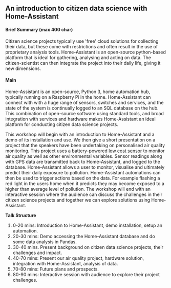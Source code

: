 ## An introduction to citizen data science with Home-Assistant

#### Brief Summary (max 400 char)
Citizen science projects typically use 'free' cloud solutions for collecting their data, but these come with restrictions and often result in the use of proprietary analysis tools. Home-Assistant is an open-source python-based platform that is ideal for gathering, analysing and acting on data. The citizen-scientist can then integrate the project into their daily life, giving it new dimensions.


#### Main
Home-Assistant is an open-source, Python 3, home automation hub, typically running on a Raspberry Pi in the home. Home-Assistant can connect with with a huge range of sensors, switches and services, and the state of the system is continually logged to an SQL database on the hub. This combination of open-source software using standard tools, and broad integration with services and hardware makes Home-Assistant an ideal platform for conducting citizen data science projects.

This workshop will begin with an introduction to Home-Assistant and a demo of its installation and use. We then give a short presentation on a project that the speakers have been undertaking on personalised air quality monitoring. This project uses a battery-powered [low cost sensor](https://www.hackster.io/OxygenLithium/particulater-air-quality-monitoring-for-everyone-3caef2) to monitor air quality as well as other environmental variables. Sensor readings along with GPS data are transmitted back to Home-Assistant, and logged to the database. Home-Assistant allows a user to monitor, visualise and ultimately predict their daily exposure to pollution. Home-Assistant automations can then be used to trigger actions based on the data. For example flashing a red light in the users home when it predicts they may become exposed to a higher than average level of pollution. The workshop will end with an interactive session where the audience can discuss the challenges in their citizen science projects and together we can explore solutions using Home-Assistant.

**Talk Structure**
1. 0-20 mins: Introduction to Home-Assistant, demo installation, setup an automation.
2. 20-30 mins: Demo accessing the Home-Assistant database and do some data analysis in Pandas.
3. 30-40 mins. Present background on citizen data science projects, their challenges and impact.
4. 40-70 mins: Present our air quality project, hardware solution, integration with Home-Assistant, analysis of data.
5. 70-80 mins: Future plans and prospects.
6. 80-90 mins: Interactive session with audience to explore their project challenges.
